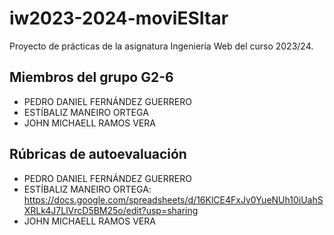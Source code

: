 # iw2023-2024-moviESItar
Proyecto de prácticas de la asignatura Ingeniería Web del curso 2023/24.

## Miembros del grupo G2-6
- PEDRO DANIEL FERNÁNDEZ GUERRERO
- ESTÍBALIZ MANEIRO ORTEGA
- JOHN MICHAELL RAMOS VERA

## Rúbricas de autoevaluación
- PEDRO DANIEL FERNÁNDEZ GUERRERO
- ESTÍBALIZ MANEIRO ORTEGA: https://docs.google.com/spreadsheets/d/16KlCE4FxJv0YueNUh10iUahSXRLk4J7LlVrcD5BM25o/edit?usp=sharing
- JOHN MICHAELL RAMOS VERA 
